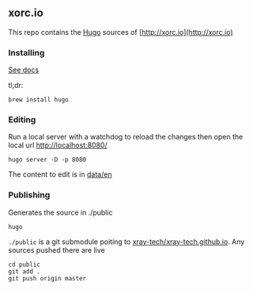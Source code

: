 ## xorc.io

This repo contains the [Hugo](https://gohugo.io/) sources of [http://xorc.io](http://xorc.io)


### Installing
[See docs](https://gohugo.io/getting-started/quick-start/)

tl;dr:

```
brew install hugo
```

### Editing

Run a local server with a watchdog to reload the changes then open the local url [http://localhost:8080/](http://localhost:8080/)

```
hugo server -D -p 8080

```

The content to edit is in [data/en](data/en)

### Publishing

Generates the source in ./public

```
hugo
```

`./public` is a git submodule poiting to [xray-tech/xray-tech.github.io](https://github.com/xray-tech/xray-tech.github.io). Any sources pushed there are live

```
cd public
git add .
git push origin master
```






